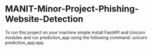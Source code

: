 # MANIT-Minor-Project-Phishing-Website-Detection

To run this project on your machine simple install FastAPI and Uvicorn modules and run prediction_app using the following command:
uvicorn prediction_app:app
